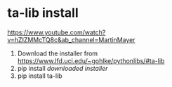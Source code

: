 # ta-lib install

https://www.youtube.com/watch?v=hZIZMMcTQ8c&ab_channel=MartinMayer

1. Download the installer from https://www.lfd.uci.edu/~gohlke/pythonlibs/#ta-lib
2. pip install _downloaded installer_
3. pip install ta-lib
